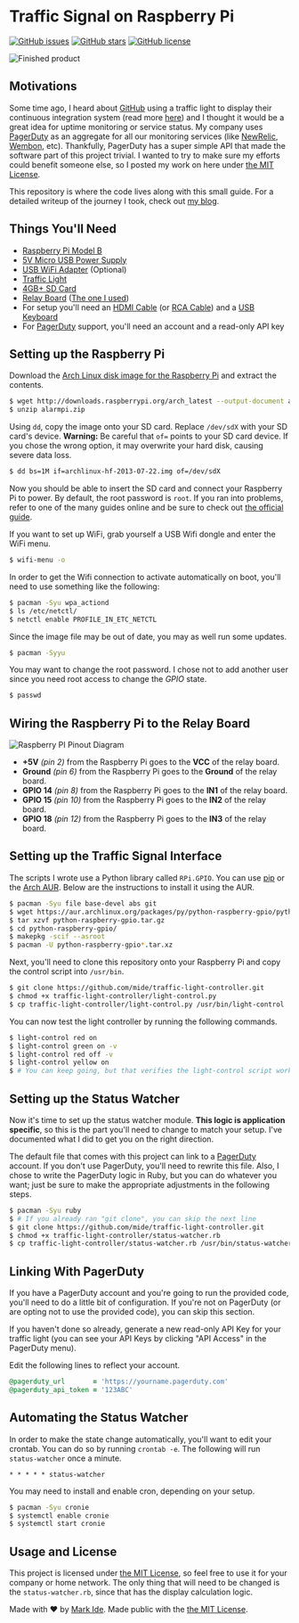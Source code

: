 Traffic Signal on Raspberry Pi
==============================

[![GitHub issues](https://img.shields.io/github/issues/mide/traffic-light-controller.svg?style=plastic)](https://github.com/mide/traffic-light-controller/issues) [![GitHub stars](https://img.shields.io/github/stars/mide/traffic-light-controller.svg?style=plastic)](https://github.com/mide/traffic-light-controller/stargazers) [![GitHub license](https://img.shields.io/badge/license-MIT-blue.svg?style=plastic)](https://raw.githubusercontent.com/mide/traffic-light-controller/master/LICENSE.txt)

![Finished product](https://i.imgur.com/85DE6UCl.jpg)

Motivations
-----------

Some time ago, I heard about [GitHub](http://www.github.com/) using a traffic light to display their continuous integration system (read more [here](http://urbanhonking.com/ideasfordozens/2010/05/19/the_github_stoplight/)) and I thought it would be a great idea for uptime monitoring or service status. My company uses [PagerDuty](http://www.pagerduty.com) as an aggregate for all our monitoring services (like [NewRelic](http://www.newrelic.com), [Wembon](http://www.webmon.com), etc). Thankfully, PagerDuty has a super simple API that made the software part of this project trivial. I wanted to try to make sure my efforts could benefit someone else, so I posted my work on here under [the MIT License](LICENSE.txt).

This repository is where the code lives along with this small guide. For a detailed writeup of the journey I took, check out [my blog](http://www.mide.io/2015/04/20/server-traffic-light.html).

Things You'll Need
------------------
- [Raspberry Pi Model B](http://www.amazon.com/s?url=search-alias%3Daps&field-keywords=Raspberry+Pi+Model+B)
- [5V Micro USB Power Supply](http://www.amazon.com/s?url=search-alias%3Daps&field-keywords=5V+Micro+USB+Power+Supply)
- [USB WiFi Adapter](http://www.amazon.com/s?url=search-alias%3Daps&field-keywords=USB+WiFi+Adapter) (Optional)
- [Traffic Light](http://www.amazon.com/s?url=search-alias%3Daps&field-keywords=Traffic+Light)
- [4GB+ SD Card](http://www.amazon.com/s?url=search-alias%3Daps&field-keywords=4GB+SD+Card)
- [Relay Board](http://www.amazon.com/s?url=search-alias%3Daps&field-keywords=Relay+Board) ([The one I used](http://www.amazon.com/gp/product/B0057OC5O8/ref=oh_aui_detailpage_o00_s00?ie=UTF8&psc=1))
- For setup you'll need an [HDMI Cable](http://www.amazon.com/s?url=search-alias%3Daps&field-keywords=HDMI+Cable) (or [RCA Cable](http://www.amazon.com/s?url=search-alias%3Daps&field-keywords=RCA+Cable)) and a [USB Keyboard](http://www.amazon.com/s?url=search-alias%3Daps&field-keywords=USB+Keyboard)
- For [PagerDuty](http://www.pagerduty.com) support, you'll need an account and a read-only API key

Setting up the Raspberry Pi
---------------------------

Download the [Arch Linux disk image for the Raspberry Pi](http://archlinuxarm.org/platforms/armv6/raspberry-pi) and extract the contents.
```sh
$ wget http://downloads.raspberrypi.org/arch_latest --output-document alarmpi.zip
$ unzip alarmpi.zip
```

Using `dd`, copy the image onto your SD card. Replace `/dev/sdX` with your SD card's device. **Warning:** Be careful that `of=` points to your SD card device. If you chose the wrong option, it may overwrite your hard disk, causing severe data loss.
```sh
$ dd bs=1M if=archlinux-hf-2013-07-22.img of=/dev/sdX
```

Now you should be able to insert the SD card and connect your Raspberry Pi to power. By default, the root password is `root`. If you ran into problems, refer to one of the many guides online and be sure to check out [the official guide](http://archlinuxarm.org/platforms/armv6/raspberry-pi).

If you want to set up WiFi, grab yourself a USB Wifi dongle and enter the WiFi menu.
```sh
$ wifi-menu -o
```

In order to get the Wifi connection to activate automatically on boot, you'll need to use something like the following:
```sh
$ pacman -Syu wpa_actiond
$ ls /etc/netctl/
$ netctl enable PROFILE_IN_ETC_NETCTL
```

Since the image file may be out of date, you may as well run some updates.
```sh
$ pacman -Syyu
```

You may want to change the root password. I chose not to add another user since you need root access to change the *GPIO* state.
```sh
$ passwd
```

Wiring the Raspberry Pi to the Relay Board
------------------------------------------

![Raspberry PI Pinout Diagram](http://developer-blog.net/wp-content/uploads/2013/09/raspberry-pi-rev2-gpio-pinout.jpg)

- **+5V** *(pin 2)* from the Raspberry Pi goes to the **VCC** of the relay board.
- **Ground** *(pin 6)* from the Raspberry Pi goes to the **Ground** of the relay board.
- **GPIO 14** *(pin 8)* from the Raspberry Pi goes to the **IN1** of the relay board.
- **GPIO 15** *(pin 10)* from the Raspberry Pi goes to the **IN2** of the relay board.
- **GPIO 18** *(pin 12)* from the Raspberry Pi goes to the **IN3** of the relay board.

Setting up the Traffic Signal Interface
---------------------------------------

The scripts I wrote use a Python library called `RPi.GPIO`. You can use [pip](http://www.pip-installer.org/) or the [Arch AUR](https://aur.archlinux.org/). Below are the instructions to install it using the AUR.
```sh
$ pacman -Syu file base-devel abs git
$ wget https://aur.archlinux.org/packages/py/python-raspberry-gpio/python-raspberry-gpio.tar.gz
$ tar xzvf python-raspberry-gpio.tar.gz
$ cd python-raspberry-gpio/
$ makepkg -scif --asroot
$ pacman -U python-raspberry-gpio*.tar.xz
```

Next, you'll need to clone this repository onto your Raspberry Pi and copy the control script into `/usr/bin`.
```sh
$ git clone https://github.com/mide/traffic-light-controller.git
$ chmod +x traffic-light-controller/light-control.py
$ cp traffic-light-controller/light-control.py /usr/bin/light-control
```

You can now test the light controller by running the following commands.
```sh
$ light-control red on
$ light-control green on -v
$ light-control red off -v
$ light-control yellow on
$ # You can keep going, but that verifies the light-control script works.
```

Setting up the Status Watcher
-----------------------------

Now it's time to set up the status watcher module. **This logic is application specific**, so this is the part you'll need to change to match your setup. I've documented what I did to get you on the right direction.

The default file that comes with this project can link to a [PagerDuty](http://www.pagerduty.com) account. If you don't use PagerDuty, you'll need to rewrite this file. Also, I chose to write the PagerDuty logic in Ruby, but you can do whatever you want; just be sure to make the appropriate adjustments in the following steps.

```sh
$ pacman -Syu ruby
$ # If you already ran "git clone", you can skip the next line
$ git clone https://github.com/mide/traffic-light-controller.git
$ chmod +x traffic-light-controller/status-watcher.rb
$ cp traffic-light-controller/status-watcher.rb /usr/bin/status-watcher
```

Linking With PagerDuty
----------------------

If you have a PagerDuty account and you're going to run the provided code, you'll need to do a little bit of configuration. If you're not on PagerDuty (or are opting not to use the provided code), you can skip this section.

If you haven't done so already, generate a new read-only API Key for your traffic light (you can see your API Keys by clicking "API Access" in the PagerDuty menu).

Edit the following lines to reflect your account.

```ruby
@pagerduty_url       = 'https://yourname.pagerduty.com'
@pagerduty_api_token = '123ABC'
```

Automating the Status Watcher
-----------------------------

In order to make the state change automatically, you'll want to edit your crontab. You can do so by running `crontab -e`. The following will run `status-watcher` once a minute.

    * * * * * status-watcher

You may need to install and enable cron, depending on your setup.
```sh
$ pacman -Syu cronie
$ systemctl enable cronie
$ systemctl start cronie
```

Usage and License
-----------------

This project is licensed under [the MIT License](LICENSE.txt), so feel free to use it for your company or home network. The only thing that will need to be changed is the `status-watcher.rb`, since that has the display calculation logic.

Made with :heart: by [Mark Ide](http://github.com/mide). Made public with the [the MIT License](LICENSE.txt).
